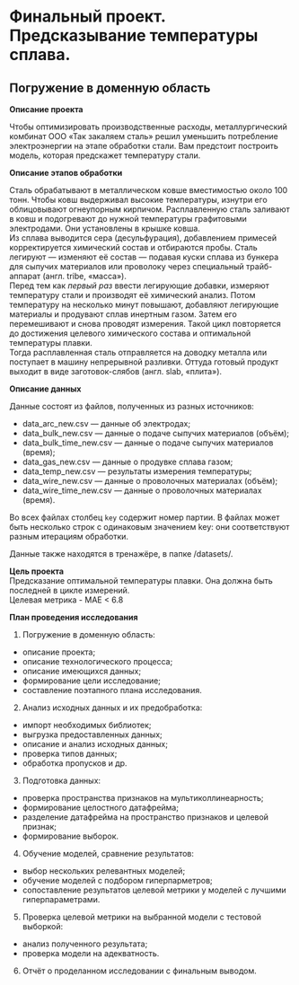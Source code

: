 # Финальный проект. Предсказывание температуры сплава.

## Погружение в доменную область

**Описание проекта**  

Чтобы оптимизировать производственные расходы, металлургический комбинат ООО «Так закаляем сталь» решил уменьшить потребление электроэнергии на этапе обработки стали. Вам предстоит построить модель, которая предскажет температуру стали.

**Описание этапов обработки**  

Сталь обрабатывают в металлическом ковше вместимостью около 100 тонн. Чтобы ковш выдерживал высокие температуры, изнутри его облицовывают огнеупорным кирпичом. Расплавленную сталь заливают в ковш и подогревают до нужной температуры графитовыми электродами. Они установлены в крышке ковша.  
Из сплава выводится сера (десульфурация), добавлением примесей корректируется химический состав и отбираются пробы. Сталь легируют — изменяют её состав — подавая куски сплава из бункера для сыпучих материалов или проволоку через специальный трайб-аппарат (англ. tribe, «масса»).  
Перед тем как *первый раз* ввести легирующие добавки, измеряют температуру стали и производят её химический анализ. Потом температуру на несколько минут повышают, добавляют легирующие материалы и продувают сплав инертным газом. Затем его перемешивают и снова проводят измерения. Такой цикл повторяется до достижения целевого химического состава и оптимальной температуры плавки.  
Тогда расплавленная сталь отправляется на доводку металла или поступает в машину непрерывной разливки. Оттуда готовый продукт выходит в виде заготовок-слябов (англ. slab, «плита»).


**Описание данных**  

Данные состоят из файлов, полученных из разных источников:
 * data_arc_new.csv — данные об электродах;
 * data_bulk_new.csv — данные о подаче сыпучих материалов (объём);
 * data_bulk_time_new.csv — данные о подаче сыпучих материалов (время);
 * data_gas_new.csv — данные о продувке сплава газом;
 * data_temp_new.csv — результаты измерения температуры;
 * data_wire_new.csv — данные о проволочных материалах (объём);
 * data_wire_time_new.csv — данные о проволочных материалах (время).

Во всех файлах столбец `key` содержит номер партии. В файлах может быть несколько строк с одинаковым значением key: они соответствуют разным итерациям обработки.

Данные также находятся в тренажёре, в папке /datasets/.

**Цель проекта**  
Предсказание оптимальной температуры плавки. Она должна быть последней в цикле измерений.  
Целевая метрика - MAE < 6.8

**План проведения исследования**  
1) Погружение в доменную область:  
  - описание проекта;
  - описание технологического процесса;  
  - описание имеющихся данных;  
  - формирование цели исследование;
  - составление поэтапного плана исследования.

2) Анализ исходных данных и их предобработка:
  - импорт необходимых библиотек;  
  - выгрузка предоставленных данных;
  - описание и анализ исходных данных;
  - проверка типов данных;
  - обработка пропусков и др. 
  
3) Подготовка данных:  
  - проверка пространства признаков на мультиколлинеарность;  
  - формирование целостного датафрейма;
  - разделение датафрейма на пространство признаков и целевой признак;
  - формирование выборок.
  
4) Обучение моделей, сравнение результатов:  
  - выбор нескольких релевантных моделей;
  - обучение моделей с подбором гиперпарметров;
  - сопоставление результатов целевой метрики у моделей с лучшими гиперпараметрами.  
  
5) Проверка целевой метрики на выбранной модели с тестовой выборкой:
  - анализ полученного результата;
  - проверка модели на адекватность.
  
6) Отчёт о проделанном исследовании с финальным выводом.
